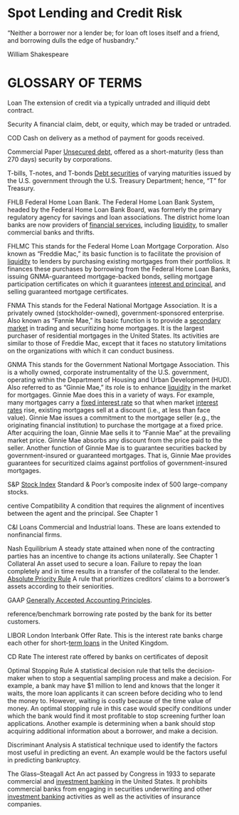 # Spot Lending and Credit Risk  

“Neither a borrower nor a lender be; for loan oft loses itself and a friend, and borrowing dulls the edge of husbandry.”  

William Shakespeare  

# GLOSSARY OF TERMS  

Loan The extension of credit via a typically untraded and illiquid debt contract.  

Security A financial claim, debt, or equity, which may be traded or untraded.  

COD Cash on delivery as a method of payment for goods received.  

Commercial Paper [Unsecured debt](../../Course%20Notes/HBR%20Notes/HBR%20Case%20Study-%20Oaktree.md), offered as a short-maturity (less than 270 days) security by corporations.  

T-bills, T-notes, and T-bonds [Debt securities](../../Fixed%20Income%20Asset%20Pricing/Analysis%20of%20Fixed%20Income%20Securities.md) of varying maturities issued by the U.S. government through the U.S. Treasury Department; hence, “T” for Treasury.  

FHLB Federal Home Loan Bank. The Federal Home Loan Bank System, headed by the Federal Home Loan Bank Board, was formerly the primary regulatory agency for savings and loan associations. The district home loan banks are now providers of [financial services](../../Course%20Notes/HBR%20Notes/HBR%20Case%20Study-%20Oaktree.md), including [liquidity](../../Financial%20Markets%20and%20Institutions/III.%20Liquidity%20of%20Assets/Class%205-%20Private%20Information,%20Liquidity,%20and%20Securitization/Class%20Note%2010%20Liquidity%20and%20Class%20Note%2010%20Liquidity%20and%20Liquidity%20Managementliquidity%20management.md), to smaller commercial banks and thrifts.  

FHLMC This stands for the Federal Home Loan Mortgage Corporation. Also known as “Freddie Mac,” its basic function is to facilitate the provision of [liquidity](../../Financial%20Markets%20and%20Institutions/III.%20Liquidity%20of%20Assets/Class%205-%20Private%20Information,%20Liquidity,%20and%20Securitization/Class%20Note%2010%20Liquidity%20and%20Class%20Note%2010%20Liquidity%20and%20Liquidity%20Managementliquidity%20management.md) to lenders by purchasing existing mortgages from their portfolios. It finances these purchases by borrowing from the Federal Home Loan Banks, issuing GNMA-guaranteed mortgage-backed bonds, selling mortgage participation certificates on which it guarantees [interest and principal](../../Financial%20Engineering/Notes%20on%20Currency%20Swaps.md), and selling guaranteed mortgage certificates.  

FNMA This stands for the Federal National Mortgage Association. It is a privately owned (stockholder-owned), government-sponsored enterprise. Also known as “Fannie Mae,” its basic function is to provide a [secondary market](../../Financial%20Markets/Financial%20Engineering%20and%20Arbitrage%20in%20the%20Financial%20Markets/PART%20I%20RELATIVE%20VALUE%20BUILDING%20BLOCKS/Chapter%201%20-%20Purpose%20and%20Structure%20of%20Financial%20Markets/Primary%20Issuance%20and%20Secondary%20Resale%20Markets.md) in trading and securitizing home mortgages. It is the largest purchaser of residential mortgages in the United States. Its activities are similar to those of Freddie Mac, except that it faces no statutory limitations on the organizations with which it can conduct business.  

GNMA This stands for the Government National Mortgage Association. This is a wholly owned, corporate instrumentality of the U.S. government, operating within the Department of Housing and Urban Development (HUD). Also referred to as “Ginnie Mae,” its role is to enhance [liquidity](../../Financial%20Markets%20and%20Institutions/III.%20Liquidity%20of%20Assets/Class%205-%20Private%20Information,%20Liquidity,%20and%20Securitization/Class%20Note%2010%20Liquidity%20and%20Class%20Note%2010%20Liquidity%20and%20Liquidity%20Managementliquidity%20management.md) in the market for mortgages. Ginnie Mae does this in a variety of ways. For example, many mortgages carry a [fixed interest rate](../../Financial%20Engineering/Derivatives/Part%20VIII%20-%20Swaps/Chapter%2036%20-%20Currency%20Swaps.md) so that when market [interest rates](../../Financial%20Markets/Fixed%20Income%20Securities%20Tools%20for%20Today's%20Markets/Chapter%202/Interest%20Rate%20Quotations.md) rise, existing mortgages sell at a discount (i.e., at less than face value). Ginnie Mae issues a commitment to the mortgage seller (e.g., the originating financial institution) to purchase the mortgage at a fixed price. After acquiring the loan, Ginnie Mae sells it to “Fannie Mae” at the prevailing market price. Ginnie Mae absorbs any discount from the price paid to the seller. Another function of Ginnie Mae is to guarantee securities backed by government-insured or guaranteed mortgages. That is, Ginnie Mae provides guarantees for securitized claims against portfolios of government-insured mortgages.  

S&P [Stock Index](../../Financial%20Instruments/Lecture%20Notes-%20Financial%20Instruments/Teaching%20Note%201-%20Forward%20Rates%20Agreement/Hedging%20Strategies%20with%20Forwards.md) Standard & Poor’s composite index of 500 large-company stocks.  

centive Compatibility A condition that requires the alignment of incentives between the agent and the principal. See Chapter 1  

C&I Loans Commercial and Industrial loans. These are loans extended to nonfinancial firms.  

Nash Equilibrium A steady state attained when none of the contracting parties has an incentive to change its actions unilaterally. See Chapter 1 Collateral An asset used to secure a loan. Failure to repay the loan completely and in time results in a transfer of the collateral to the lender. [Absolute Priority Rule](../../Financial%20Markets%20and%20Institutions/II.%20The%20Roles%20of%20Banks%20and%20Derivative%20Markets%20in%20Resolving%20Problems%20Inherent%20in%20Debt%20Contracts/Class%203-%20Financial%20Intermediation%20and%20Delegated%20Loan%20Monitoring%20,%20Intro%20to%20Bankruptcy%20and%20Debt%20Restructuring/A%20Glossary%20of%20Technical%20Terms%20Related%20to%20Bankruptcy%20in%20the%20U.s.md) A rule that prioritizes creditors’ claims to a borrower’s assets according to their seniorities.  

GAAP [Generally Accepted Accounting Principles](../../Advanced%20Financial%20Analysis%20and%20Valuation/Financial%20Accounting-%20Class%20Notes.md).  

reference/benchmark borrowing rate posted by the bank for its better customers.  

LIBOR London Interbank Offer Rate. This is the interest rate banks charge each other for short-[term loans](../../Financial%20Markets/Fixed%20Income%20Securities%20Tools%20for%20Today's%20Markets/Chapter%2012/Short-Term%20Rates%20and%20the%20Transition%20from%20LIBOR.md) in the United Kingdom.  

CD Rate The interest rate offered by banks on certificates of deposit  

Optimal Stopping Rule A statistical decision rule that tells the decision-maker when to stop a sequential sampling process and make a decision. For example, a bank may have $\$1$ million to lend and knows that the longer it waits, the more loan applicants it can screen before deciding who to lend the money to. However, waiting is costly because of the time value of money. An optimal stopping rule in this case would specify conditions under which the bank would find it most profitable to stop screening further loan applications. Another example is determining when a bank should stop acquiring additional information about a borrower, and make a decision.  

Discriminant Analysis A statistical technique used to identify the factors most useful in predicting an event. An example would be the factors useful in predicting bankruptcy.  

The Glass–Steagall Act An act passed by Congress in 1933 to separate commercial and [investment banking](../../Financial%20Instruments/Lecture%20Notes-%20Financial%20Instruments/Lecture%20Notes%209-%20Corporate%20Securities%20And%20Credit%20Derivatives.md) in the United States. It prohibits commercial banks from engaging in securities underwriting and other [investment banking](../../Financial%20Instruments/Lecture%20Notes-%20Financial%20Instruments/Lecture%20Notes%209-%20Corporate%20Securities%20And%20Credit%20Derivatives.md) activities as well as the activities of insurance companies.  